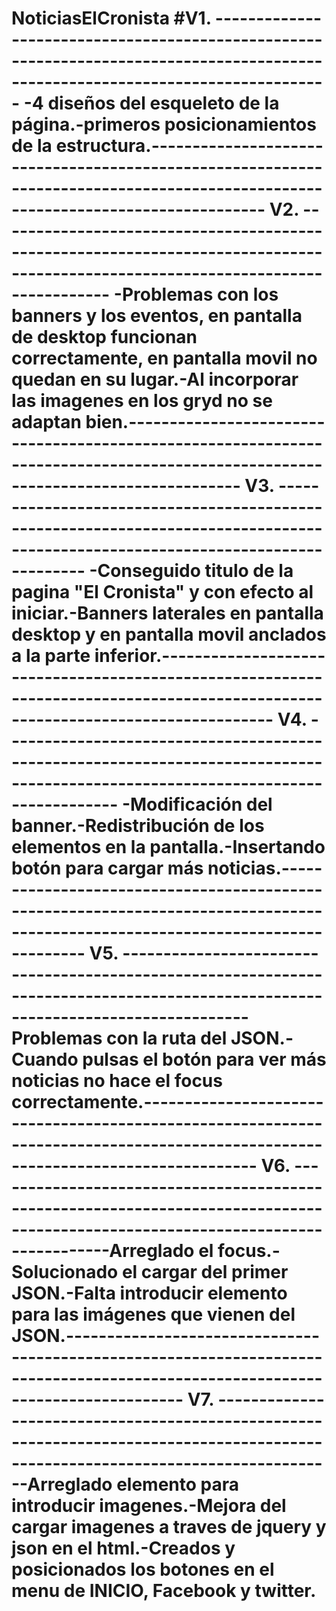 # NoticiasElCronista #V1. -------------------------------------------------------------------------------------------------------------------------------- -4 diseños del esqueleto de la página.-primeros posicionamientos de la estructura.-------------------------------------------------------------------------------------------------------------------------------- V2. -------------------------------------------------------------------------------------------------------------------------------- -Problemas con los banners y los eventos, en pantalla de desktop funcionan correctamente, en pantalla movil no quedan en su lugar.-Al incorporar las imagenes en los gryd no se adaptan bien.-------------------------------------------------------------------------------------------------------------------------------- V3. -------------------------------------------------------------------------------------------------------------------------------- -Conseguido titulo de la pagina "El Cronista" y con efecto al iniciar.-Banners laterales en pantalla desktop y en pantalla movil anclados a la parte inferior.-------------------------------------------------------------------------------------------------------------------------------- V4. -------------------------------------------------------------------------------------------------------------------------------- -Modificación del banner.-Redistribución de los elementos en la pantalla.-Insertando botón para cargar más noticias.-------------------------------------------------------------------------------------------------------------------------------- V5. ---------------------------------------------------------------------------------------------------------------------------------Problemas con la ruta del JSON.-Cuando pulsas el botón para ver más noticias no hace el focus correctamente.-------------------------------------------------------------------------------------------------------------------------------- V6. ---------------------------------------------------------------------------------------------------------------------------------Arreglado el focus.-Solucionado el cargar del primer JSON.-Falta introducir elemento para las imágenes que vienen del JSON.-------------------------------------------------------------------------------------------------------------------------------- V7. ---------------------------------------------------------------------------------------------------------------------------------Arreglado elemento para introducir imagenes.-Mejora del cargar imagenes a traves de jquery y json en el html.-Creados y posicionados los botones en el menu de INICIO, Facebook y twitter.
